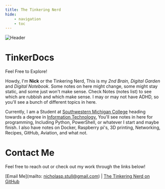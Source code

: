 ```yaml
---
title: The Tinkering Nerd
hide:
    - navigation
    - toc
---
```

![Header](https://raw.githubusercontent.com/tinkernerd/TinkerDocs/main/.github/assets/banner.png)
# TinkerDocs

Feel Free to Explore! 

Howdy, I'm **Nick** or the Tinkering Nerd, This is my *2nd Brain,* *Digital Garden* and *Digital Notebook*. Some notes on here might change, some might stay static, and some just won't make sense. Check Notes (notes list) to see which are rubbish and which make sense. I may or may not have ADHD, so you'll see a bunch of different topics in here.   

Currently, I am a Student at [Southwestern Michigan College](https://swmich.edu) heading towards a degree in [Information Technology.](https://csrc.nist.gov/glossary/term/information_technology) You'll see notes in here for programming, Including Python, PowerShell, or whatever I start and maybe finish. I also have notes on Docker, Raspberry pi's, 3D printing, Networking, Recipes, GitHub, Aviation, and what not. 

# Contact Me

Feel free to reach out or check out my work through the links below!

[Email Me](mailto: nicholasp.stull@gmail.com) | [The Tinkering Nerd on GitHub](https://github.com/tinkernerd)

